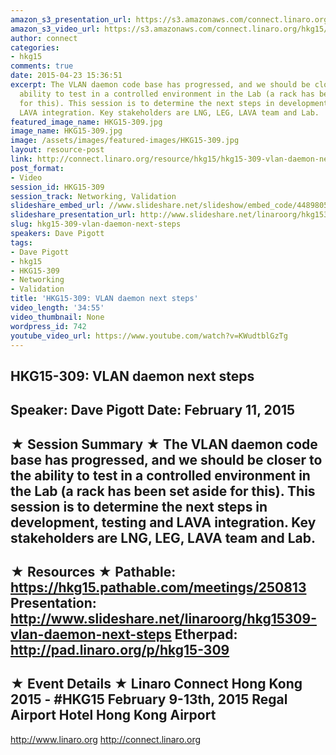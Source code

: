 ```yaml
---
amazon_s3_presentation_url: https://s3.amazonaws.com/connect.linaro.org/hkg15/Videos/02-11-Wednesday/HKG15-309.pdf
amazon_s3_video_url: https://s3.amazonaws.com/connect.linaro.org/hkg15/Videos/02-11-Wednesday/HKG15-309+VLAN+daemon+next+steps.mp4
author: connect
categories:
- hkg15
comments: true
date: 2015-04-23 15:36:51
excerpt: The VLAN daemon code base has progressed, and we should be closer to the
  ability to test in a controlled environment in the Lab (a rack has been set aside
  for this). This session is to determine the next steps in development, testing and
  LAVA integration. Key stakeholders are LNG, LEG, LAVA team and Lab.
featured_image_name: HKG15-309.jpg
image_name: HKG15-309.jpg
image: /assets/images/featured-images/HKG15-309.jpg
layout: resource-post
link: http://connect.linaro.org/resource/hkg15/hkg15-309-vlan-daemon-next-steps/
post_format:
- Video
session_id: HKG15-309
session_track: Networking, Validation
slideshare_embed_url: //www.slideshare.net/slideshow/embed_code/44898055
slideshare_presentation_url: http://www.slideshare.net/linaroorg/hkg15309-vlan-daemon-next-steps
slug: hkg15-309-vlan-daemon-next-steps
speakers: Dave Pigott
tags:
- Dave Pigott
- hkg15
- HKG15-309
- Networking
- Validation
title: 'HKG15-309: VLAN daemon next steps'
video_length: '34:55'
video_thumbnail: None
wordpress_id: 742
youtube_video_url: https://www.youtube.com/watch?v=KWudtblGzTg
---
```


HKG15-309: VLAN daemon next steps
---------------------------------------------------
Speaker: Dave Pigott
Date: February 11, 2015
---------------------------------------------------
★ Session Summary ★
The VLAN daemon code base has progressed, and we should be closer to the ability to test in a controlled environment in the Lab (a rack has been set aside for this). This session is to determine the next steps in development, testing and LAVA integration. Key stakeholders are LNG, LEG, LAVA team and Lab.
--------------------------------------------------
★ Resources ★
Pathable: https://hkg15.pathable.com/meetings/250813
Presentation:  http://www.slideshare.net/linaroorg/hkg15309-vlan-daemon-next-steps
Etherpad: http://pad.linaro.org/p/hkg15-309
---------------------------------------------------
★ Event Details ★
Linaro Connect Hong Kong 2015 - #HKG15
February 9-13th, 2015
Regal Airport Hotel Hong Kong Airport
---------------------------------------------------
http://www.linaro.org
http://connect.linaro.org
